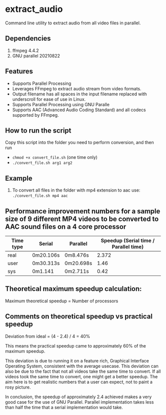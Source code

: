 # extract_audio
Command line utility to extract audio from all video files in parallel.

## Dependencies
1. ffmpeg 4.4.2
2. GNU parallel 20210822

## Features
- Supports Parallel Processing
- Leverages FFmpeg to extract audio stream from video formats.
- Output filename has all spaces in the input filename replaced with underscroll for ease of use in Linux.
- Supports Parallel Processing using GNU Paralle
- Supports AAC (Advanced Audio Coding Standard) and all codecs supported by FFmpeg.

## How to run the script
Copy this script into the folder you need to perform conversion, and then run 
- `chmod +x convert_file.sh` (one time only)
- `./convert_file.sh arg1 arg2`

## Example
1. To convert all files in the folder with mp4 extension to aac use:
   `./convert_file.sh mp4 aac`

## Performance improvement numbers for a sample size of 9 different MP4 videos to be converted to AAC sound files on a 4 core processor
| Time type | Serial   | Parallel    |  Speedup (Serial time / Parallel time) |
| --------- | ---------|-------------|----------------------------------------|
| real      | 0m20.106s | 0m8.476s   | 2.372  |
| user      | 0m30.313s | 0m20.698s  | 1.46   |
| sys       | 0m1.141   | 0m2.711s   | 0.42   |

## Theoretical maximum speedup calculation:
Maximum theoretical speedup = Number of processors

## Comments on theoretical speedup vs practical speedup
Deviation from ideal = (4 - 2.4) / 4 = 40%

This means the practical speedup came to approximately 60% of the maximum speedup.

This deviation is due to running it on a feature rich, Graphical Interface Operating System, consistent with the average usecase. This deviation can also be due to the fact that not all videos take the same time to convert. If all videos took the same time to convert, one might get a better speedup. The aim here is to get realistic numbers that a user can expect, not to paint a rosy picture.

In conclusion, the speedup of approximately 2.4 achieved makes a very good case for the use of GNU Parallel. Parallel implementation takes less than half the time that a serial implementation would take.
